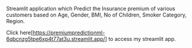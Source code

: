 Streamlit application which Predict the Insurance premium of various customers based on Age, Gender, BMI, No of Children, Smoker Category, Region.

Click here[https://premiumpredictionml-6qbcnzg5tpe6xp4t77at3u.streamlit.app/] to access my streamlit app.
